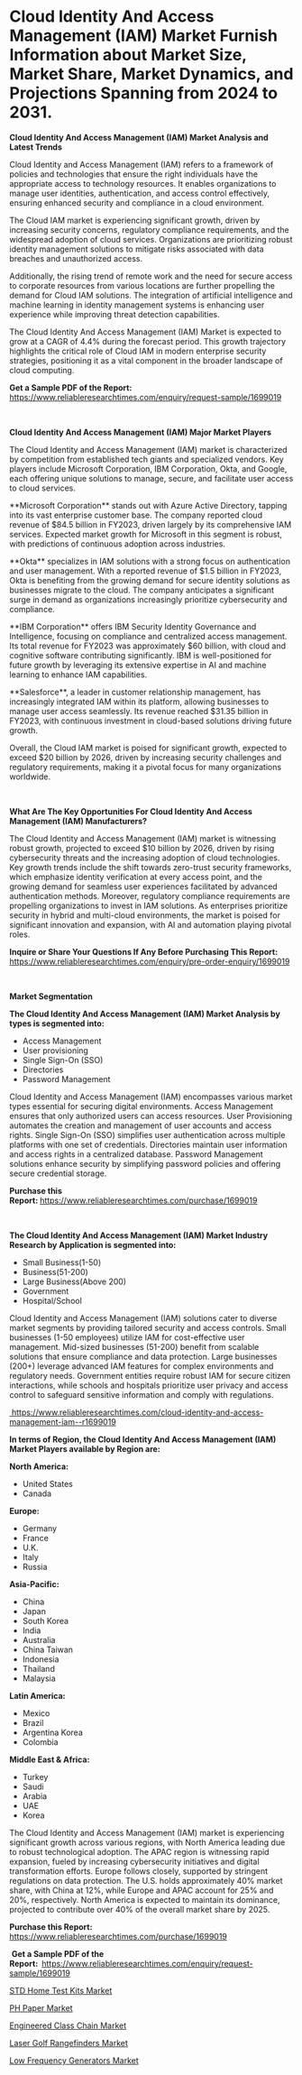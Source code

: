 <p><h1>Cloud Identity And Access Management (IAM) Market Furnish Information about Market Size, Market Share, Market Dynamics, and Projections Spanning from 2024 to 2031.</h1></p><p><strong>Cloud Identity And Access Management (IAM) Market Analysis and Latest Trends</strong></p>
<p><p>Cloud Identity and Access Management (IAM) refers to a framework of policies and technologies that ensure the right individuals have the appropriate access to technology resources. It enables organizations to manage user identities, authentication, and access control effectively, ensuring enhanced security and compliance in a cloud environment. </p><p>The Cloud IAM market is experiencing significant growth, driven by increasing security concerns, regulatory compliance requirements, and the widespread adoption of cloud services. Organizations are prioritizing robust identity management solutions to mitigate risks associated with data breaches and unauthorized access. </p><p>Additionally, the rising trend of remote work and the need for secure access to corporate resources from various locations are further propelling the demand for Cloud IAM solutions. The integration of artificial intelligence and machine learning in identity management systems is enhancing user experience while improving threat detection capabilities. </p><p>The Cloud Identity And Access Management (IAM) Market is expected to grow at a CAGR of 4.4% during the forecast period. This growth trajectory highlights the critical role of Cloud IAM in modern enterprise security strategies, positioning it as a vital component in the broader landscape of cloud computing.</p></p>
<p><strong>Get a Sample PDF of the Report:&nbsp;</strong> <a href="https://www.reliableresearchtimes.com/enquiry/request-sample/1699019?utm_campaign=1559&utm_medium=2&utm_source=Github&utm_content=ia&utm_term=20102024&utm_id=cloud-identity-and-access-management-iam">https://www.reliableresearchtimes.com/enquiry/request-sample/1699019</a></p>
<p>&nbsp;</p>
<p><strong>Cloud Identity And Access Management (IAM) Major Market Players</strong></p>
<p><p>The Cloud Identity and Access Management (IAM) market is characterized by competition from established tech giants and specialized vendors. Key players include Microsoft Corporation, IBM Corporation, Okta, and Google, each offering unique solutions to manage, secure, and facilitate user access to cloud services.</p><p>**Microsoft Corporation** stands out with Azure Active Directory, tapping into its vast enterprise customer base. The company reported cloud revenue of $84.5 billion in FY2023, driven largely by its comprehensive IAM services. Expected market growth for Microsoft in this segment is robust, with predictions of continuous adoption across industries.</p><p>**Okta** specializes in IAM solutions with a strong focus on authentication and user management. With a reported revenue of $1.5 billion in FY2023, Okta is benefiting from the growing demand for secure identity solutions as businesses migrate to the cloud. The company anticipates a significant surge in demand as organizations increasingly prioritize cybersecurity and compliance.</p><p>**IBM Corporation** offers IBM Security Identity Governance and Intelligence, focusing on compliance and centralized access management. Its total revenue for FY2023 was approximately $60 billion, with cloud and cognitive software contributing significantly. IBM is well-positioned for future growth by leveraging its extensive expertise in AI and machine learning to enhance IAM capabilities.</p><p>**Salesforce**, a leader in customer relationship management, has increasingly integrated IAM within its platform, allowing businesses to manage user access seamlessly. Its revenue reached $31.35 billion in FY2023, with continuous investment in cloud-based solutions driving future growth.</p><p>Overall, the Cloud IAM market is poised for significant growth, expected to exceed $20 billion by 2026, driven by increasing security challenges and regulatory requirements, making it a pivotal focus for many organizations worldwide.</p></p>
<p>&nbsp;</p>
<p><strong>What Are The Key Opportunities For Cloud Identity And Access Management (IAM) Manufacturers?</strong></p>
<p><p>The Cloud Identity and Access Management (IAM) market is witnessing robust growth, projected to exceed $10 billion by 2026, driven by rising cybersecurity threats and the increasing adoption of cloud technologies. Key growth trends include the shift towards zero-trust security frameworks, which emphasize identity verification at every access point, and the growing demand for seamless user experiences facilitated by advanced authentication methods. Moreover, regulatory compliance requirements are propelling organizations to invest in IAM solutions. As enterprises prioritize security in hybrid and multi-cloud environments, the market is poised for significant innovation and expansion, with AI and automation playing pivotal roles.</p></p>
<p><strong>Inquire or Share Your Questions If Any Before Purchasing This Report:</strong> <a href="https://www.reliableresearchtimes.com/enquiry/pre-order-enquiry/1699019?utm_campaign=1559&utm_medium=2&utm_source=Github&utm_content=ia&utm_term=20102024&utm_id=cloud-identity-and-access-management-iam">https://www.reliableresearchtimes.com/enquiry/pre-order-enquiry/1699019</a></p>
<p>&nbsp;</p>
<p><strong>Market Segmentation</strong></p>
<p><strong>The Cloud Identity And Access Management (IAM) Market Analysis by types is segmented into:</strong></p>
<p><ul><li>Access Management</li><li>User provisioning</li><li>Single Sign-On (SSO)</li><li>Directories</li><li>Password Management</li></ul></p>
<p><p>Cloud Identity and Access Management (IAM) encompasses various market types essential for securing digital environments. Access Management ensures that only authorized users can access resources. User Provisioning automates the creation and management of user accounts and access rights. Single Sign-On (SSO) simplifies user authentication across multiple platforms with one set of credentials. Directories maintain user information and access rights in a centralized database. Password Management solutions enhance security by simplifying password policies and offering secure credential storage.</p></p>
<p><strong>Purchase this Report:&nbsp;</strong><a href="https://www.reliableresearchtimes.com/purchase/1699019?utm_campaign=1559&utm_medium=2&utm_source=Github&utm_content=ia&utm_term=20102024&utm_id=cloud-identity-and-access-management-iam">https://www.reliableresearchtimes.com/purchase/1699019</a></p>
<p>&nbsp;</p>
<p><strong>The Cloud Identity And Access Management (IAM) Market Industry Research by Application is segmented into:</strong></p>
<p><ul><li>Small Business(1-50)</li><li>Business(51-200)</li><li>Large Business(Above 200)</li><li>Government</li><li>Hospital/School</li></ul></p>
<p><p>Cloud Identity and Access Management (IAM) solutions cater to diverse market segments by providing tailored security and access controls. Small businesses (1-50 employees) utilize IAM for cost-effective user management. Mid-sized businesses (51-200) benefit from scalable solutions that ensure compliance and data protection. Large businesses (200+) leverage advanced IAM features for complex environments and regulatory needs. Government entities require robust IAM for secure citizen interactions, while schools and hospitals prioritize user privacy and access control to safeguard sensitive information and comply with regulations.</p></p>
<p><a href="https://www.reliableresearchtimes.com/cloud-identity-and-access-management-iam--r1699019?utm_campaign=1559&utm_medium=2&utm_source=Github&utm_content=ia&utm_term=20102024&utm_id=cloud-identity-and-access-management-iam">&nbsp;https://www.reliableresearchtimes.com/cloud-identity-and-access-management-iam--r1699019</a></p>
<p><strong>In terms of Region, the Cloud Identity And Access Management (IAM) Market Players available by Region are:</strong></p>
<p>
    <p> <strong> North America: </strong>
        <ul>
            <li>United States</li>
            <li>Canada</li>
        </ul>
        </p> 
    <p> <strong> Europe: </strong>
        <ul>
            <li>Germany</li>
            <li>France</li>
            <li>U.K.</li>
            <li>Italy</li>
            <li>Russia</li>
        </ul>
        </p> 
    <p> <strong> Asia-Pacific: </strong>
        <ul>
            <li>China</li>
            <li>Japan</li>
            <li>South Korea</li>
            <li>India</li>
            <li>Australia</li>
            <li>China Taiwan</li>
            <li>Indonesia</li>
            <li>Thailand</li>
            <li>Malaysia</li>
        </ul>
        </p> 
    <p> <strong> Latin America: </strong>
        <ul>
            <li>Mexico</li>
            <li>Brazil</li>
            <li>Argentina Korea</li>
            <li>Colombia</li>
        </ul>
        </p> 
    <p> <strong> Middle East & Africa: </strong>
        <ul>
            <li>Turkey</li>
            <li>Saudi</li>
            <li>Arabia</li>
            <li>UAE</li>
            <li>Korea</li>
        </ul>
    </p>
    </p>
<p><p>The Cloud Identity and Access Management (IAM) market is experiencing significant growth across various regions, with North America leading due to robust technological adoption. The APAC region is witnessing rapid expansion, fueled by increasing cybersecurity initiatives and digital transformation efforts. Europe follows closely, supported by stringent regulations on data protection. The U.S. holds approximately 40% market share, with China at 12%, while Europe and APAC account for 25% and 20%, respectively. North America is expected to maintain its dominance, projected to contribute over 40% of the overall market share by 2025.</p></p>
<p><strong>Purchase this Report: </strong><a href="https://www.reliableresearchtimes.com/purchase/1699019?utm_campaign=1559&utm_medium=2&utm_source=Github&utm_content=ia&utm_term=20102024&utm_id=cloud-identity-and-access-management-iam">https://www.reliableresearchtimes.com/purchase/1699019</a></p>
<p>&nbsp;<strong>Get a Sample PDF of the Report:&nbsp;&nbsp;</strong><a href="https://www.reliableresearchtimes.com/enquiry/request-sample/1699019?utm_campaign=1559&utm_medium=2&utm_source=Github&utm_content=ia&utm_term=20102024&utm_id=cloud-identity-and-access-management-iam">https://www.reliableresearchtimes.com/enquiry/request-sample/1699019</a></p>
<p><strong></strong></p>
<p><p><a href="https://www.linkedin.com/pulse/charting-future-comprehensive-analysis-global-std-home-y8wne?utm_campaign=1559&utm_medium=2&utm_source=Github&utm_content=ia&utm_term=20102024&utm_id=cloud-identity-and-access-management-iam">STD Home Test Kits Market</a></p><p><a href="https://www.linkedin.com/pulse/ph-paper-market-segmentation-applications-types-growth-03sze?utm_campaign=1559&utm_medium=2&utm_source=Github&utm_content=ia&utm_term=20102024&utm_id=cloud-identity-and-access-management-iam">PH Paper Market</a></p><p><a href="https://issuu.com/reportprime-2/docs/engineered-class-chain-market-size-_1072372060dab0?utm_campaign=1559&utm_medium=2&utm_source=Github&utm_content=ia&utm_term=20102024&utm_id=cloud-identity-and-access-management-iam">Engineered Class Chain Market</a></p><p><a href="https://www.linkedin.com/pulse/laser-golf-rangefinders-market-analysis-report-global-insights-f2obf?utm_campaign=1559&utm_medium=2&utm_source=Github&utm_content=ia&utm_term=20102024&utm_id=cloud-identity-and-access-management-iam">Laser Golf Rangefinders Market</a></p><p><a href="https://issuu.com/reportprime-2/docs/low-frequency-generators-market-siz_14a3fc53402339?utm_campaign=1559&utm_medium=2&utm_source=Github&utm_content=ia&utm_term=20102024&utm_id=cloud-identity-and-access-management-iam">Low Frequency Generators Market</a></p></p>